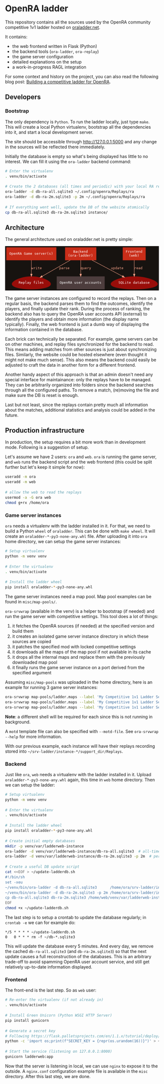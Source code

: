 # OpenRA ladder

This repository contains all the sources used by the OpenRA community
competitive 1v1 ladder hosted on [oraladder.net](http://oraladder.net).

It contains:
- the web frontend written in Flask (Python)
- the backend tools (`ora-ladder`, `ora-replay`)
- the game server configuration
- detailed explanations on the setup
- a work-in-progress RAGL integration

For some context and history on the project, you can also read the following
blog post: [Building a competitive ladder for OpenRA][blog-post].

[blog-post]: http://blog.pkh.me/p/28-building-a-competitive-ladder-for-openra.html


## Developers

### Bootstrap

The only dependency is `Python`. To run the ladder locally, just type `make`.
This will create a local Python virtualenv, bootstrap all the dependencies into
it, and start a local development server.

The site should be accessible through http://127.0.0.1:5000 and any change in
the sources will be reflected there immediately.

Initially the database is empty so what's being displayed has little to no
interest. We can fill it using the `ora-ladder` backend command:

```sh
# Enter the virtualenv
. venv/bin/activate

# Create the 2 databases (all times and periodic) with your local RA replays
ora-ladder -d db-ra-all.sqlite3 ~/.config/openra/Replays/ra
ora-ladder -d db-ra-2m.sqlite3 -p 2m ~/.config/openra/Replays/ra

# If everything went well, update the DB of the website atomically
cp db-ra-all.sqlite3 db-ra-2m.sqlite3 instance/
```


## Architecture

The general architecture used on oraladder.net is pretty simple:

![Architecture](misc/architecture.png)

The game server instances are configured to record the replays. Then on a
regular basis, the backend parses them to find the outcomes, identify the
players, and finally update their rank.  During the process of ranking, the
backend also has to query the OpenRA user accounts API (external) to identify
the players and obtain more information (the display name typically). Finally,
the web frontend is just a dumb way of displaying the information contained in
the database.

Each brick can technically be separated. For example, game servers can be on
other machines, and replay files synchronized for the backend to read. This
means adding matches from other sources is just about synchronizing files.
Similarly, the website could be hosted elsewhere (even thought it might not
make much sense). This also means the backend could easily be adjusted to craft
the data in another form for a different frontend.

Another handy aspect of this approach is that an admin doesn't need any special
interface for maintainance: only the replays have to be managed. They can be
arbitrarily organized into folders since the backend searches through all the
configured paths. To remove a match, (re)moving the file and make sure the DB
is reset is enough.

Last but not least, since the replays contain pretty much all information about
the matches, additional statistics and analysis could be added in the future.


## Production infrastructure

In production, the setup requires a bit more work than in development mode.
Following is a suggestion of setup.

Let's assume we have 2 users: `ora` and `web`. `ora` is running the game
server, and `web` runs the backend script and the web frontend (this could be
split further but let's keep it simple for now):

```sh
useradd -m ora
useradd -m web

# allow the web to read the replays
usermod -a -G ora web
chmod g+rx /home/ora
```

### Game server instances

`ora` needs a virtualenv with the ladder installed in it. For that, we need to
build a Python `wheel` of `oraladder`. This can be done with `make wheel`.  It
will create an `oraladder-*-py3-none-any.whl` file. After uploading it into
`ora` home directory, we can setup the game server instances:

```sh
# Setup virtualenv
python -m venv venv

# Enter the virtualenv
. venv/bin/activate

# Install the ladder wheel
pip install oraladder-*-py3-none-any.whl
```

The game server instances need a map pool. Map pool examples can be found in
`misc/map-pools/`.

`ora-srvwrap` (available in the venv) is a helper to bootstrap (if needed) and
run the game server with competitive settings. This tool does a lot of
things:
1. it fetches the OpenRA sources (if needed) at the specified version and build
   them
2. it creates an isolated game server instance directory in which these sources
   are copied
3. it patches the specified mod with locked competitive settings
4. it downloads all the maps of the map pool if not available in its cache
5. it drops all the internal maps and replace them with the previously
   downloaded map pool
6. it finally runs the game server instance on a port derived from the
   specified argument

Assuming `misc/map-pools` was uploaded in the home directory, here is an
example for running 3 game server instances:

```sh
ora-srvwrap map-pools/ladder.maps --label 'My Competitive 1v1 Ladder Server {id}' --baseport 10100 --basewkdir srv-ladder --instance-id 0
ora-srvwrap map-pools/ladder.maps --label 'My Competitive 1v1 Ladder Server {id}' --baseport 10100 --basewkdir srv-ladder --instance-id 1
ora-srvwrap map-pools/ladder.maps --label 'My Competitive 1v1 Ladder Server {id}' --baseport 10100 --basewkdir srv-ladder --instance-id 2
```

**Note**: a different shell will be required for each since this is not running
in background.

A `motd` template file can also be specified with `--motd-file`. See
`ora-srvwrap --help` for more information.

With our previous example, each instance will have their replays recording
stored into `~/srv-ladder/instance-*/support_dir/Replays`.


### Backend

Just like `ora`, `web` needs a virtualenv with the ladder installed in it. Upload
`oraladder-*-py3-none-any.whl` again, this time in `web` home directory. Then
we can setup the ladder:

```sh
# Setup virtualenv
python -m venv venv

# Enter the virtualenv
. venv/bin/activate

# Install the ladder wheel
pip install oraladder-*-py3-none-any.whl

# Create initial empty databases
mkdir -p venv/var/ladderweb-instance
ora-ladder -d venv/var/ladderweb-instance/db-ra-all.sqlite3  # all-time DB
ora-ladder -d venv/var/ladderweb-instance/db-ra-2m.sqlite3 -p 2m  # periodic DB

# Create a useful DB update script
cat <<EOF > ~/update-ladderdb.sh
#!/bin/sh
set -xeu
~/venv/bin/ora-ladder -d db-ra-all.sqlite3      /home/ora/srv-ladder/instance-*/support_dir/Replays/
~/venv/bin/ora-ladder -d db-ra-2m.sqlite3 -p 2m /home/ora/srv-ladder/instance-*/support_dir/Replays/
cp db-ra-all.sqlite3 db-ra-2m.sqlite3 /home/web/venv/var/ladderweb-instance
EOF
chmod +x ~/update-ladderdb.sh
```

The last step is to setup a crontab to update the database regularly; in
`crontab -e` we can for example do:
```
*/5 * * * * ~/update-ladderdb.sh
0   0 * * * rm -f ~/db-*.sqlite3
```

This will update the database every 5 minutes. And every day, we remove the
cached `db-ra-all.sqlite3` (and `db-ra-2m.sqlite3`) so that the next update
causes a full reconstruction of the databases. This is an arbitrary trade-off
to avoid spamming OpenRA user account service, and still get relatively
up-to-date information displayed.


### Frontend

The front-end is the last step. So as `web` user:

```sh
# Re-enter the virtualenv (if not already in)
. venv/bin/activate

# Install Green Unicorn (Python WSGI HTTP Server)
pip install gunicorn

# Generate a secret key
# Following https://flask.palletsprojects.com/en/1.1.x/tutorial/deploy/#configure-the-secret-key
python -c 'import os;print(f"SECRET_KEY = {repr(os.urandom(16))}")' > ~/venv/var/ladderweb-instance/config.py

# Start the service (listening on 127.0.0.1:8000)
gunicorn ladderweb:app
```

Now that the server is listening in local, we can use `nginx` to expose it to
the outside. A `nginx.conf` configuration example file is available in the
`misc` directory. After this last step, we are done.
